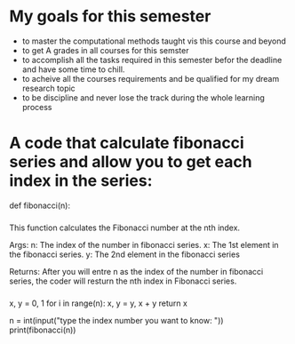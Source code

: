 # My goals for this semester
 
  - to master the computational methods taught vis this course and beyond
  - to get A grades in all courses for this semster
  - to accomplish all the tasks required in this semester befor the deadline and have some time to chill.
  - to acheive all the courses requirements and be qualified for my dream research topic
  - to be discipline and never lose the track during the whole learning process

# A code that calculate fibonacci series and allow you to get each index in the series:

def fibonacci(n):
  ###
  This function calculates the Fibonacci number at the nth index.
 
  Args:
    n: The index of the number in fibonacci series.
    x: The 1st element in the fibonacci series.
    y: The 2nd element in the fibonacci series

  Returns:
    After  you will entre n as the index of the number in fibonacci series, the coder will resturn the nth index in Fibonacci series.

  ###
  x, y = 0, 1
  for i in range(n):
    x, y = y, x + y
  return x

n = int(input("type the index number you want to know: "))
print(fibonacci(n))
